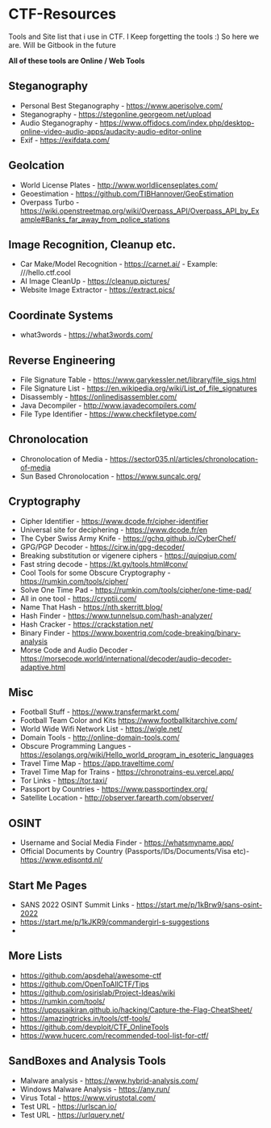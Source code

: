 # CTF-Resources

Tools and Site list that i use in CTF. I Keep forgetting the tools :) So here we are. Will be Gitbook in the future

**All of these tools are Online / Web Tools**

## Steganography

- Personal Best Steganography - <https://www.aperisolve.com/>
- Steganography - <https://stegonline.georgeom.net/upload>
- Audio Steganography - https://www.offidocs.com/index.php/desktop-online-video-audio-apps/audacity-audio-editor-online
- Exif - https://exifdata.com/

## Geolcation

- World License Plates - <http://www.worldlicenseplates.com/>
- Geoestimation - <https://github.com/TIBHannover/GeoEstimation>
- Overpass Turbo - <https://wiki.openstreetmap.org/wiki/Overpass_API/Overpass_API_by_Example#Banks_far_away_from_police_stations>

## Image Recognition, Cleanup etc.

- Car Make/Model Recognition - <https://carnet.ai/> - Example: ///hello.ctf.cool
- AI Image CleanUp - <https://cleanup.pictures/>
- Website Image Extractor - https://extract.pics/

## Coordinate Systems

- what3words - <https://what3words.com/>

## Reverse Engineering

- File Signature Table - <https://www.garykessler.net/library/file_sigs.html>
- File Signature List - https://en.wikipedia.org/wiki/List_of_file_signatures
- Disassembly - https://onlinedisassembler.com/
- Java Decompiler - http://www.javadecompilers.com/
- File Type Identifier - https://www.checkfiletype.com/

## Chronolocation

- Chronolocation of Media - <https://sector035.nl/articles/chronolocation-of-media>
- Sun Based Chronolocation - <https://www.suncalc.org/>

## Cryptography

- Cipher Identifier - <https://www.dcode.fr/cipher-identifier>
- Universal site for deciphering - <https://www.dcode.fr/en>
- The Cyber Swiss Army Knife - <https://gchq.github.io/CyberChef/>
- GPG/PGP Decoder - <https://cirw.in/gpg-decoder/>
- Breaking substitution or vigenere ciphers - <https://quipqiup.com/>
- Fast string decode - <https://kt.gy/tools.html#conv/>
- Cool Tools for some Obscure Cryptography - <https://rumkin.com/tools/cipher/>
- Solve One Time Pad - <https://rumkin.com/tools/cipher/one-time-pad/>
- All in one tool - <https://cryptii.com/>
- Name That Hash - https://nth.skerritt.blog/
- Hash Finder - https://www.tunnelsup.com/hash-analyzer/
- Hash Cracker - https://crackstation.net/
- Binary Finder - https://www.boxentriq.com/code-breaking/binary-analysis
- Morse Code and Audio Decoder - https://morsecode.world/international/decoder/audio-decoder-adaptive.html

## Misc

- Football Stuff - <https://www.transfermarkt.com/>
- Football Team Color and Kits <https://www.footballkitarchive.com/>
- World Wide Wifi Network List - <https://wigle.net/>
- Domain Tools - http://online-domain-tools.com/
- Obscure Programming Langues - https://esolangs.org/wiki/Hello_world_program_in_esoteric_languages
- Travel Time Map - https://app.traveltime.com/
- Travel Time Map for Trains - https://chronotrains-eu.vercel.app/
- Tor Links - https://tor.taxi/
- Passport by Countries - https://www.passportindex.org/
- Satellite Location - http://observer.farearth.com/observer/

## OSINT

- Username and Social Media Finder - https://whatsmyname.app/
- Official Documents by Country (Passports/IDs/Documents/Visa etc)- https://www.edisontd.nl/

## Start Me Pages

- SANS 2022 OSINT Summit Links - https://start.me/p/1kBrw9/sans-osint-2022
- https://start.me/p/1kJKR9/commandergirl-s-suggestions
- 

## More Lists

- <https://github.com/apsdehal/awesome-ctf>
- <https://github.com/OpenToAllCTF/Tips>
- <https://github.com/osirislab/Project-Ideas/wiki>
- <https://rumkin.com/tools/>
- <https://uppusaikiran.github.io/hacking/Capture-the-Flag-CheatSheet/>
- <https://amazingtricks.in/tools/ctf-tools/>
- https://github.com/devploit/CTF_OnlineTools
- https://www.hucerc.com/recommended-tool-list-for-ctf/

## SandBoxes and Analysis Tools

- Malware analysis - https://www.hybrid-analysis.com/
- Windows Malware Analysis - https://any.run/
- Virus Total - <https://www.virustotal.com/>
- Test URL - https://urlscan.io/
- Test URL - https://urlquery.net/